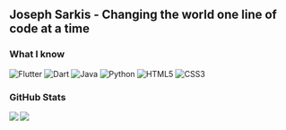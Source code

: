 ## Joseph Sarkis - Changing the world one line of code at a time 
### What I know 
<p> 
  <img alt="Flutter" src="https://img.shields.io/badge/Flutter-02569B?logo=Flutter&logoColor=white&style=for-the-badge"> 
  <img alt="Dart" src="https://img.shields.io/badge/Dart-0175C2?logo=Dart&logoColor=white&style=for-the-badge"> 
  <img alt="Java" src="https://img.shields.io/badge/Java-007396?logo=Java&logoColor=white&style=for-the-badge"> 
  <img alt="Python" src="https://img.shields.io/badge/Python-3776AB?logo=Python&logoColor=white&style=for-the-badge"> 
  <img alt="HTML5" src="https://img.shields.io/badge/html5-E34F26?logo=html5&logoColor=white&style=for-the-badge"> 
  <img alt="CSS3" src="https://img.shields.io/badge/CSS3-1572B6?logo=CSS3&logoColor=white&style=for-the-badge"> 
</p> 


 ### GitHub Stats
 
 <img align="left" src="https://github-readme-stats.vercel.app/api?username=jsfsarkis&show_icons=true&theme=radical" />
 <img align="center" src="https://github-readme-stats.vercel.app/api/top-langs/?username=jsfsarkis&layout=compact&theme=radical" /> 
 
